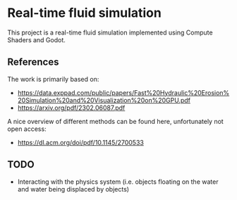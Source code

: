 # Real-time fluid simulation
This project is a real-time fluid simulation implemented using Compute Shaders and Godot.

## References
The work is primarily based on:
- https://data.exppad.com/public/papers/Fast%20Hydraulic%20Erosion%20Simulation%20and%20Visualization%20on%20GPU.pdf
- https://arxiv.org/pdf/2302.06087.pdf

A nice overview of different methods can be found here, unfortunately not open access:
- https://dl.acm.org/doi/pdf/10.1145/2700533

## TODO
- Interacting with the physics system (i.e. objects floating on the water and water being displaced by objects)
